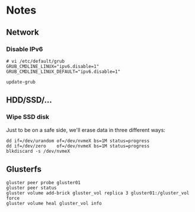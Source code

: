 # Notes

## Network

### Disable IPv6
```
# vi /etc/default/grub
GRUB_CMDLINE_LINUX="ipv6.disable=1"
GRUB_CMDLINE_LINUX_DEFAULT="ipv6.disable=1"

update-grub
```

## HDD/SSD/...

### Wipe SSD disk
Just to be on a safe side, we'll erase data in three different ways:
```
dd if=/dev/urandom of=/dev/nvmeX bs=1M status=progress
dd if=/dev/zero    of=/dev/nvmeX bs=1M status=progress
blkdiscard -s /dev/nvmeX
```

## Glusterfs
```
gluster peer probe gluster01
gluster peer status
gluster volume add-brick gluster_vol replica 3 gluster01:/gluster_vol force
gluster volume heal gluster_vol info
```

